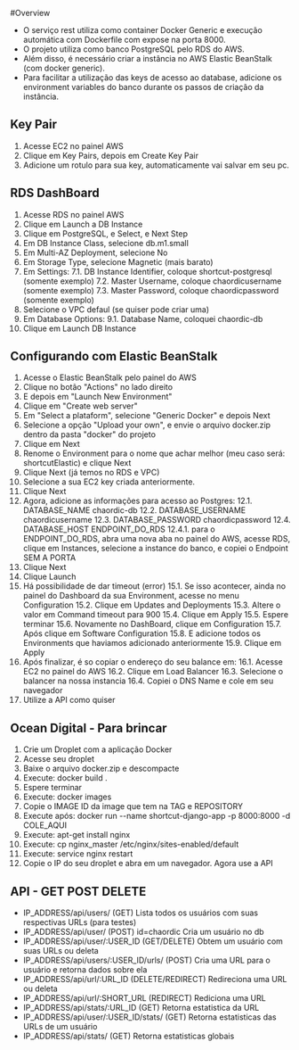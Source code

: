 #Overview

- O serviço rest utiliza como container Docker Generic e execução automática com Dockerfile com expose na porta 8000.
- O projeto utiliza como banco PostgreSQL pelo RDS do AWS.
- Além disso, é necessário criar a instância no AWS Elastic BeanStalk (com docker generic).
- Para facilitar a utilização das keys de acesso ao database, adicione os environment variables do banco durante os passos de criação da instância.

## Key Pair

1. Acesse EC2 no painel AWS
2. Clique em Key Pairs, depois em Create Key Pair
3. Adicione um rotulo para sua key, automaticamente vai salvar em seu pc.

## RDS DashBoard

1. Acesse RDS no painel AWS
2. Clique em Launch a DB Instance
3. Clique em PostgreSQL, e Select, e Next Step
4. Em DB Instance Class, selecione db.m1.small
5. Em Multi-AZ Deployment, selecione No
6. Em Storage Type, selecione Magnetic (mais barato)
7. Em Settings:
    7.1. DB Instance Identifier, coloque shortcut-postgresql (somente exemplo)
    7.2. Master Username, coloque chaordicusername (somente exemplo)
    7.3. Master Password, coloque chaordicpassword (somente exemplo)
8. Selecione o VPC defaul (se quiser pode criar uma)
9. Em Database Options:
    9.1. Database Name, coloquei chaordic-db
10. Clique em Launch DB Instance

## Configurando com Elastic BeanStalk

1. Acesse o Elastic BeanStalk pelo painel do AWS
2. Clique no botão "Actions" no lado direito
3. E depois em "Launch New Environment"
4. Clique em "Create web server"
5. Em "Select a plataform", selecione "Generic Docker" e depois Next
6. Selecione a opção "Upload your own", e envie o arquivo docker.zip dentro da pasta "docker" do projeto
7. Clique em Next
8. Renome o Environment para o nome que achar melhor (meu caso será: shortcutElastic) e clique Next
9. Clique Next (já temos no RDS e VPC)
10. Selecione a sua EC2 key criada anteriormente.
11. Clique Next
12. Agora, adicione as informações para acesso ao Postgres:
    12.1. DATABASE_NAME chaordic-db
    12.2. DATABASE_USERNAME chaordicusername
    12.3. DATABASE_PASSWORD chaordicpassword
    12.4. DATABASE_HOST ENDPOINT_DO_RDS
        12.4.1. para o ENDPOINT_DO_RDS, abra uma nova aba no painel do AWS, acesse RDS, clique em Instances, selecione a instance do banco, e copiei o Endpoint SEM A PORTA
13. Clique Next
14. Clique Launch
15. Há possibilidade de dar timeout (error)
    15.1. Se isso acontecer, ainda no painel do Dashboard da sua Environment, acesse no menu Configuration
    15.2. Clique em Updates and Deployments
    15.3. Altere o valor em Command timeout para 900
    15.4. Clique em Apply
    15.5. Espere terminar
    15.6. Novamente no DashBoard, clique em Configuration
    15.7. Após clique em Software Configuration
    15.8. E adicione todos os Environments que haviamos adicionado anteriormente
    15.9. Clique em Apply
16. Após finalizar, é so copiar o endereço do seu balance em:
    16.1. Acesse EC2 no painel do AWS
    16.2. Clique em Load Balancer
    16.3. Selecione o balancer na nossa instancia
    16.4. Copiei o DNS Name e cole em seu navegador
17. Utilize a API como quiser

## Ocean Digital - Para brincar

1. Crie um Droplet com a aplicação Docker
2. Acesse seu droplet
3. Baixe o arquivo docker.zip e descompacte
4. Execute: docker build .
5. Espere terminar
6. Execute: docker images
7. Copie o IMAGE ID da image que tem <none> na TAG e REPOSITORY
6. Execute após: docker run --name shortcut-django-app -p 8000:8000 -d COLE_AQUI
7. Execute: apt-get install nginx
8. Execute: cp nginx_master /etc/nginx/sites-enabled/default
9. Execute: service nginx restart
10. Copie o IP do seu droplet e abra em um navegador. Agora use a API

## API - GET POST DELETE

- IP_ADDRESS/api/users/ (GET) Lista todos os usuários com suas respectivas URLs (para testes)
- IP_ADDRESS/api/user/ (POST) id=chaordic Cria um usuário no db
- IP_ADDRESS/api/user/:USER_ID (GET/DELETE) Obtem um usuário com suas URLs ou deleta
- IP_ADDRESS/api/users/:USER_ID/urls/ (POST) Cria uma URL para o usuário e retorna dados sobre ela
- IP_ADDRESS/api/url/:URL_ID (DELETE/REDIRECT) Redireciona uma URL ou deleta
- IP_ADDRESS/api/url/:SHORT_URL (REDIRECT) Rediciona uma URL
- IP_ADDRESS/api/stats/:URL_ID (GET) Retorna estatistica da URL
- IP_ADDRESS/api/user/:USER_ID/stats/ (GET) Retorna estatisticas das URLs de um usuário
- IP_ADDRESS/api/stats/ (GET) Retorna estatisticas globais